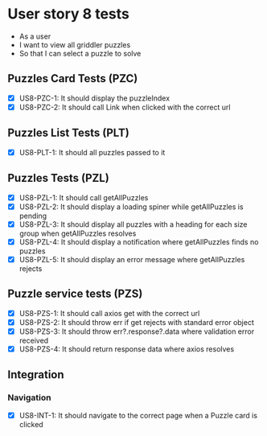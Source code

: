# User story 8 tests

- As a user
- I want to view all griddler puzzles
- So that I can select a puzzle to solve

## Puzzles Card Tests (PZC)

- [x] US8-PZC-1: It should display the puzzleIndex
- [x] US8-PZC-2: It should call Link when clicked with the correct url

## Puzzles List Tests (PLT)

- [x] US8-PLT-1: It should all puzzles passed to it

## Puzzles Tests (PZL)

- [x] US8-PZL-1: It should call getAllPuzzles
- [x] US8-PZL-2: It should display a loading spiner while getAllPuzzles is pending
- [x] US8-PZL-3: It should display all puzzles with a heading for each size group when getAllPuzzles resolves
- [x] US8-PZL-4: It should display a notification where getAllPuzzles finds no puzzles
- [x] US8-PZL-5: It should display an error message where getAllPuzzles rejects

## Puzzle service tests (PZS)

- [x] US8-PZS-1: It should call axios get with the correct url
- [x] US8-PZS-2: It should throw err if get rejects with standard error object
- [x] US8-PZS-3: It should throw err?.response?.data where validation error received
- [x] US8-PZS-4: It should return response data where axios resolves

## Integration

### Navigation

- [x] US8-INT-1: It should navigate to the correct page when a Puzzle card is clicked
